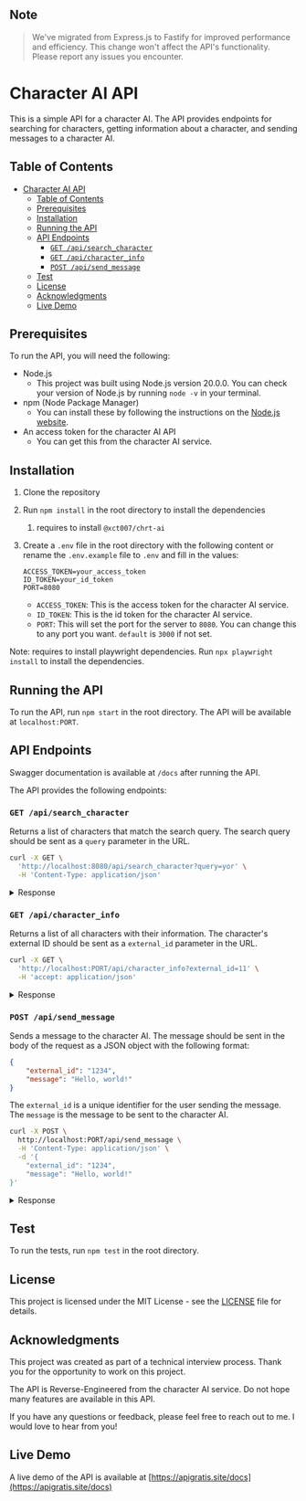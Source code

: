 ## Note

> We've migrated from Express.js to Fastify for improved performance and efficiency. This change won't affect the API's functionality. Please report any issues you encounter.

# Character AI API

This is a simple API for a character AI. The API provides endpoints for searching for characters, getting information about a character, and sending messages to a character AI.

## Table of Contents

- [Character AI API](#character-ai-api)
	- [Table of Contents](#table-of-contents)
	- [Prerequisites](#prerequisites)
	- [Installation](#installation)
	- [Running the API](#running-the-api)
	- [API Endpoints](#api-endpoints)
		- [`GET /api/search_character`](#get-apisearch_character)
		- [`GET /api/character_info`](#get-apicharacter_info)
		- [`POST /api/send_message`](#post-apisend_message)
	- [Test](#test)
	- [License](#license)
	- [Acknowledgments](#acknowledgments)
	- [Live Demo](#live-demo)

## Prerequisites

To run the API, you will need the following:

- Node.js
  - This project was built using Node.js version 20.0.0. You can check your version of Node.js by running `node -v` in your terminal.
- npm (Node Package Manager)
  - You can install these by following the instructions on the [Node.js website](https://nodejs.org/).
- An access token for the character AI API
  - You can get this from the character AI service.

## Installation

1. Clone the repository
2. Run `npm install` in the root directory to install the dependencies
   1. requires to install `@xct007/chrt-ai`
3. Create a `.env` file in the root directory with the following content or rename the `.env.example` file to `.env` and fill in the values:

   ```env
   ACCESS_TOKEN=your_access_token
   ID_TOKEN=your_id_token
   PORT=8080
   ```

   - `ACCESS_TOKEN`: This is the access token for the character AI service.
   - `ID_TOKEN`: This is the id token for the character AI service.
   - `PORT`: This will set the port for the server to `8080`. You can change this to any port you want. `default` is `3000` if not set.

Note: requires to install playwright dependencies. Run `npx playwright install` to install the dependencies.

## Running the API

To run the API, run `npm start` in the root directory. The API will be available at `localhost:PORT`.

## API Endpoints

Swagger documentation is available at `/docs` after running the API.

The API provides the following endpoints:

### `GET /api/search_character`

Returns a list of characters that match the search query. The search query should be sent as a `query` parameter in the URL.

```bash
curl -X GET \
  'http://localhost:8080/api/search_character?query=yor' \
  -H 'Content-Type: application/json'
```

<details> 
	<summary> Response </summary>

```json
{
	"status": true,
	"result": [
		{
			"status": false,
			"result": {
				"characters": [
					{
						"document_id": "3b1cb305-d8df-4fe7-80cf-b5de87e6d112",
						"external_id": "WsqG34NBsbCr3hxN7gJA_y5khYtVQzTD71IqdtfO57Y",
						"title": "A loving mom who's definitely not an assassin",
						"greeting": "Hi, I'm a loving mom who's definitely not an assassin.",
						"avatar_file_name": "uploaded/2022/11/28/aHHgTYRLA59ZMpLVfaRee_90iW42A_CeTvkkFlS3rOU.webp",
						"visibility": "PUBLIC",
						"participant__name": "Yor Forger",
						"participant__num_interactions": 58786141,
						"user__username": "CreativeUsername352",
						"priority": 0,
						"search_score": 71.66664
					}
				],
				"request_id": "t3q79PEARkuwthB_EddJsQ"
			}
		}
	]
}
```

</details>

### `GET /api/character_info`

Returns a list of all characters with their information. The character's external ID should be sent as a `external_id` parameter in the URL.

```bash
curl -X GET \
  'http://localhost:PORT/api/character_info?external_id=11' \
  -H 'accept: application/json'
```

<details> 
	<summary> Response </summary>

```json
{
	"status": true,
	"result": {
		"character": {
			"external_id": "WsqG34NBsbCr3hxN7gJA_y5khYtVQzTD71IqdtfO57Y",
			"title": "A loving mom who's definitely not an assassin",
			"name": "Yor Forger",
			"visibility": "PUBLIC",
			"greeting": "Hi, I'm a loving mom who's definitely not an assassin.",
			"avatar_file_name": "uploaded/2022/11/28/aHHgTYRLA59ZMpLVfaRee_90iW42A_CeTvkkFlS3rOU.webp"
		},
		"status": "OK"
	}
}
```

</details>

### `POST /api/send_message`

Sends a message to the character AI. The message should be sent in the body of the request as a JSON object with the following format:

```json
{
	"external_id": "1234",
	"message": "Hello, world!"
}
```

The `external_id` is a unique identifier for the user sending the message. The `message` is the message to be sent to the character AI.

```bash
curl -X POST \
  http://localhost:PORT/api/send_message \
  -H 'Content-Type: application/json' \
  -d '{
    "external_id": "1234",
    "message": "Hello, world!"
}'
```

<details> 
	<summary> Response </summary>

```json
{
	"status": true,
	"result": {
		"replies": [
			{
				"text": "this is a reply",
				"uuid": "string",
				"id": 1
			}
		],
		"src_char": {
			"participant": {
				"name": "string"
			},
			"avatar_file_name": "string"
		},
		"is_final_chunk": true,
		"last_user_msg_id": 0,
		"last_user_msg_uuid": "xxx"
	}
}
```

</details>

## Test

To run the tests, run `npm test` in the root directory.

## License

This project is licensed under the MIT License - see the [LICENSE](LICENSE) file for details.

## Acknowledgments

This project was created as part of a technical interview process. Thank you for the opportunity to work on this project.

The API is Reverse-Engineered from the character AI service. Do not hope many features are available in this API.

If you have any questions or feedback, please feel free to reach out to me. I would love to hear from you!

## Live Demo

A live demo of the API is available at [https://apigratis.site/docs](https://apigratis.site/docs)
